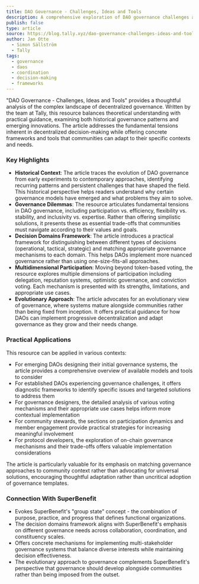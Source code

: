 ```yaml
---
title: DAO Governance - Challenges, Ideas and Tools
description: A comprehensive exploration of DAO governance challenges and innovations, offering practical frameworks and solutions for effective decentralized decision-making.
publish: false
type: article
source: https://blog.tally.xyz/dao-governance-challenges-ideas-and-tools-1504fd82be24
author: Jan Otte
  - Simon Sällström
  - Tally
tags:
  - governance
  - daos
  - coordination
  - decision-making
  - frameworks
---
```


"DAO Governance - Challenges, Ideas and Tools" provides a thoughtful analysis of the complex landscape of decentralized governance. Written by the team at Tally, this resource balances theoretical understanding with practical guidance, examining both historical governance patterns and emerging innovations. The article addresses the fundamental tensions inherent in decentralized decision-making while offering concrete frameworks and tools that communities can adapt to their specific contexts and needs.

### Key Highlights
- **Historical Context**: The article traces the evolution of DAO governance from early experiments to contemporary approaches, identifying recurring patterns and persistent challenges that have shaped the field. This historical perspective helps readers understand why certain governance models have emerged and what problems they aim to solve.
- **Governance Dilemmas**: The resource articulates fundamental tensions in DAO governance, including participation vs. efficiency, flexibility vs. stability, and inclusivity vs. expertise. Rather than offering simplistic solutions, it presents these as essential trade-offs that communities must navigate according to their values and goals.
- **Decision Domains Framework**: The article introduces a practical framework for distinguishing between different types of decisions (operational, tactical, strategic) and matching appropriate governance mechanisms to each domain. This helps DAOs implement more nuanced governance rather than using one-size-fits-all approaches.
- **Multidimensional Participation**: Moving beyond token-based voting, the resource explores multiple dimensions of participation including delegation, reputation systems, optimistic governance, and conviction voting. Each mechanism is presented with its strengths, limitations, and appropriate use cases.
- **Evolutionary Approach**: The article advocates for an evolutionary view of governance, where systems mature alongside communities rather than being fixed from inception. It offers practical guidance for how DAOs can implement progressive decentralization and adapt governance as they grow and their needs change.

### Practical Applications

This resource can be applied in various contexts:

- For emerging DAOs designing their initial governance systems, the article provides a comprehensive overview of available models and tools to consider
- For established DAOs experiencing governance challenges, it offers diagnostic frameworks to identify specific issues and targeted solutions to address them
- For governance designers, the detailed analysis of various voting mechanisms and their appropriate use cases helps inform more contextual implementation
- For community stewards, the sections on participation dynamics and member engagement provide practical strategies for increasing meaningful involvement
- For protocol developers, the exploration of on-chain governance mechanisms and their trade-offs offers valuable implementation considerations

The article is particularly valuable for its emphasis on matching governance approaches to community context rather than advocating for universal solutions, encouraging thoughtful adaptation rather than uncritical adoption of governance templates.

### Connection With SuperBenefit

- Evokes SuperBenefit's "group state" concept - the combination of purpose, practice, and progress that defines functional organizations.
- The decision domains framework aligns with SuperBenefit's emphasis on different governance needs across collaboration, coordination, and constituency scales.
- Offers concrete mechanisms for implementing multi-stakeholder governance systems that balance diverse interests while maintaining decision effectiveness.
- The evolutionary approach to governance complements SuperBenefit's perspective that governance should develop alongside communities rather than being imposed from the outset.
